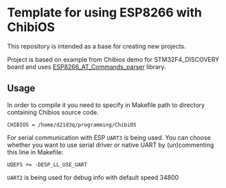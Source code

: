 # Template for using ESP8266 with ChibiOS

This repository is intended as a base for creating new projects.

Project is based on example from Chibios demo for STM32F4_DISCOVERY board and uses  [ESP8266_AT_Commands_parser](https://github.com/d21d3q/ESP8266_AT_Commands_parser)
library.

## Usage

In order to compile it you need to specify in Makefile path to directory
containing Chibios source code.
```
CHIBIOS = /home/d21d3q/programming/ChibiOS
```

For serial communication with ESP `UART3` is being used.
You can choose whether you want to use serial driver or native UART by
(un)commenting this line in Makefile:

```
UDEFS += -DESP_LL_USE_UART
```

`UART2` is being used for debug info with default speed 34800
